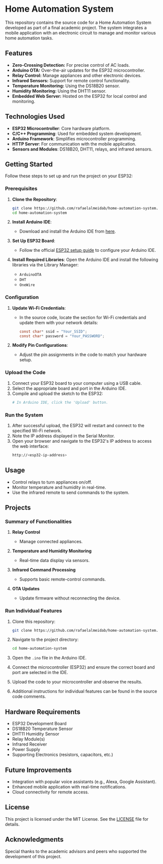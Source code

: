 # Home Automation System

This repository contains the source code for a Home Automation System developed as part of a final academic project. The system integrates a mobile application with an electronic circuit to manage and monitor various home automation tasks.

## Features

- **Zero-Crossing Detection:** For precise control of AC loads.
- **Arduino OTA:** Over-the-air updates for the ESP32 microcontroller.
- **Relay Control:** Manage appliances and other electronic devices.
- **Infrared Sensors:** Support for remote control functionality.
- **Temperature Monitoring:** Using the DS18B20 sensor.
- **Humidity Monitoring:** Using the DHT11 sensor.
- **Embedded Web Server:** Hosted on the ESP32 for local control and monitoring.

## Technologies Used

- **ESP32 Microcontroller**: Core hardware platform.
- **C/C++ Programming**: Used for embedded system development.
- **Arduino Framework**: Simplifies microcontroller programming.
- **HTTP Server**: For communication with the mobile application.
- **Sensors and Modules**: DS18B20, DHT11, relays, and infrared sensors.

## Getting Started

Follow these steps to set up and run the project on your ESP32:

### Prerequisites

1. **Clone the Repository**:

   ```bash
   git clone https://github.com/rafaelalmeidab/home-automation-system.git
   cd home-automation-system
   ```

2. **Install Arduino IDE**:

   - Download and install the Arduino IDE from [here](https://www.arduino.cc/en/software).

3. **Set Up ESP32 Board**:

   - Follow the official [ESP32 setup guide](https://docs.espressif.com/projects/arduino-esp32/en/latest/) to configure your Arduino IDE.

4. **Install Required Libraries**:
   Open the Arduino IDE and install the following libraries via the Library Manager:
   - `ArduinoOTA`
   - `DHT`
   - `OneWire`

### Configuration

1. **Update Wi-Fi Credentials**:

   - In the source code, locate the section for Wi-Fi credentials and update them with your network details:
     ```c
     const char* ssid = "Your_SSID";
     const char* password = "Your_PASSWORD";
     ```

2. **Modify Pin Configurations**:
   - Adjust the pin assignments in the code to match your hardware setup.

### Upload the Code

1. Connect your ESP32 board to your computer using a USB cable.
2. Select the appropriate board and port in the Arduino IDE.
3. Compile and upload the sketch to the ESP32:
   ```bash
   # In Arduino IDE, click the 'Upload' button.
   ```

### Run the System

1. After successful upload, the ESP32 will restart and connect to the specified Wi-Fi network.
2. Note the IP address displayed in the Serial Monitor.
3. Open your browser and navigate to the ESP32's IP address to access the web interface:
   ```bash
   http://<esp32-ip-address>
   ```

## Usage

- Control relays to turn appliances on/off.
- Monitor temperature and humidity in real-time.
- Use the infrared remote to send commands to the system.

## Projects

### Summary of Functionalities

1. **Relay Control**

   - Manage connected appliances.

2. **Temperature and Humidity Monitoring**

   - Real-time data display via sensors.

3. **Infrared Command Processing**

   - Supports basic remote-control commands.

4. **OTA Updates**
   - Update firmware without reconnecting the device.

### Run Individual Features

1. Clone this repository:

   ```bash
   git clone https://github.com/rafaelalmeidab/home-automation-system.git
   ```

2. Navigate to the project directory:

   ```bash
   cd home-automation-system
   ```

3. Open the `.ino` file in the Arduino IDE.

4. Connect the microcontroller (ESP32) and ensure the correct board and port are selected in the IDE.

5. Upload the code to your microcontroller and observe the results.

6. Additional instructions for individual features can be found in the source code comments.

## Hardware Requirements

- ESP32 Development Board
- DS18B20 Temperature Sensor
- DHT11 Humidity Sensor
- Relay Module(s)
- Infrared Receiver
- Power Supply
- Supporting Electronics (resistors, capacitors, etc.)

## Future Improvements

- Integration with popular voice assistants (e.g., Alexa, Google Assistant).
- Enhanced mobile application with real-time notifications.
- Cloud connectivity for remote access.

## License

This project is licensed under the MIT License. See the [LICENSE](LICENSE) file for details.

## Acknowledgments

Special thanks to the academic advisors and peers who supported the development of this project.

